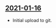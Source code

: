 ## [2021-01-16](https://github.com/faktaoklimatu/graphics/blob/b76b83e6764f7a967e8c1f2adbb85dc3acae02c4/Data%20visualization/Policies/World/World%20climate%20agreements/cs-svetove-dohody.ai)

- Initial upload to git.

